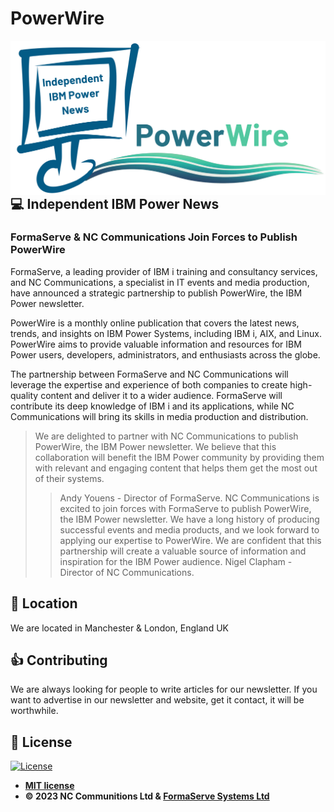 # PowerWire

<img src="Logo2023.png" align="right">

## 💻 Independent IBM Power News

### FormaServe &amp; NC Communications Join Forces to Publish PowerWire

 FormaServe, a leading provider of IBM i training and consultancy services, and NC Communications, a specialist in
 IT events and media production, have announced a strategic partnership to publish PowerWire, the IBM Power
 newsletter.

PowerWire is a monthly online publication that covers the latest news, trends, and insights on IBM Power Systems,
including IBM i, AIX, and Linux. PowerWire aims to provide valuable information and resources for IBM Power users,
developers, administrators, and enthusiasts across the globe.

The partnership between FormaServe and NC Communications will leverage the expertise and experience of both
companies to create high-quality content and deliver it to a wider audience. FormaServe will contribute its deep
knowledge of IBM i and its applications, while NC Communications will bring its skills in media production and
distribution.

> We are delighted to partner with NC Communications to publish PowerWire, the IBM Power newsletter. We believe that this collaboration will benefit the IBM Power community by providing them with relevant and engaging content that helps them get the most out of their systems.
>> Andy Youens - Director of FormaServe.
> NC Communications is excited to join forces with FormaServe to publish PowerWire, the IBM Power newsletter. We have a long history of producing successful events and media products, and we look forward to applying our expertise to PowerWire. We are confident that this partnership will create a valuable source of information and inspiration for the IBM Power audience.
>> Nigel Clapham - Director of NC Communications.

## 🏢 Location

We are located in Manchester & London, England UK

## 👍 Contributing

We are always looking for people to write articles for our newsletter.
If you want to advertise in our newsletter and website, get it contact, it will be worthwhile.

## 📝 License

[![License](http://img.shields.io/:license-mit-blue.svg?style=flat-square)](http://badges.mit-license.org)

- **[MIT license](http://opensource.org/licenses/mit-license.php)**
- **© 2023 NC Communitions Ltd & [FormaServe Systems Ltd](https://www.formaserve.co.uk)**
